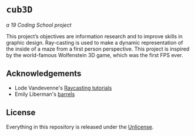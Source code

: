 # ```cub3D```
*a 19 Coding School project*

This project’s objectives are information research and to improve skills in graphic design. Ray-casting is used to make a dynamic representation of the inside of a maze from a first person perspective. This project is inspired by the world-famous Wolfenstein 3D game, which was the first FPS ever.

## Acknowledgements

- Lode Vandevenne's [Raycasting tutorials](https://lodev.org/cgtutor/raycasting.html#Introduction)
- Emily Liberman's [barrels](https://www.artstation.com/artwork/gJV9XQ)

## License

Everything in this repository is released under the [Unlicense](https://github.com/maxdesalle/42/blob/main/LICENSE).

